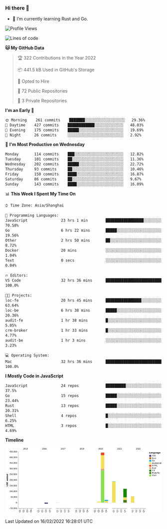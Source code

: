 ### Hi there 👋

- 🌱 I’m currently learning Rust and Go.

<!--START_SECTION:waka-->
![Profile Views](http://img.shields.io/badge/Profile%20Views-0-blue)

![Lines of code](https://img.shields.io/badge/From%20Hello%20World%20I%27ve%20Written-837%20Thousand%20lines%20of%20code-blue)

**🐱 My GitHub Data** 

> 🏆 322 Contributions in the Year 2022
 > 
> 📦 441.5 kB Used in GitHub's Storage 
 > 
> 💼 Opted to Hire
 > 
> 📜 72 Public Repositories 
 > 
> 🔑 3 Private Repositories  
 > 
**I'm an Early 🐤** 

```text
🌞 Morning    261 commits    ███████░░░░░░░░░░░░░░░░░░   29.36% 
🌆 Daytime    427 commits    ████████████░░░░░░░░░░░░░   48.03% 
🌃 Evening    175 commits    █████░░░░░░░░░░░░░░░░░░░░   19.69% 
🌙 Night      26 commits     ░░░░░░░░░░░░░░░░░░░░░░░░░   2.92%

```
📅 **I'm Most Productive on Wednesday** 

```text
Monday       114 commits    ███░░░░░░░░░░░░░░░░░░░░░░   12.82% 
Tuesday      101 commits    ██░░░░░░░░░░░░░░░░░░░░░░░   11.36% 
Wednesday    202 commits    █████░░░░░░░░░░░░░░░░░░░░   22.72% 
Thursday     93 commits     ██░░░░░░░░░░░░░░░░░░░░░░░   10.46% 
Friday       150 commits    ████░░░░░░░░░░░░░░░░░░░░░   16.87% 
Saturday     86 commits     ██░░░░░░░░░░░░░░░░░░░░░░░   9.67% 
Sunday       143 commits    ████░░░░░░░░░░░░░░░░░░░░░   16.09%

```


📊 **This Week I Spent My Time On** 

```text
⌚︎ Time Zone: Asia/Shanghai

💬 Programming Languages: 
JavaScript               23 hrs 1 min        █████████████████░░░░░░░░   70.58% 
Go                       6 hrs 22 mins       █████░░░░░░░░░░░░░░░░░░░░   19.56% 
Other                    2 hrs 50 mins       ██░░░░░░░░░░░░░░░░░░░░░░░   8.72% 
Docker                   20 mins             ░░░░░░░░░░░░░░░░░░░░░░░░░   1.04% 
Text                     0 secs              ░░░░░░░░░░░░░░░░░░░░░░░░░   0.04%

🔥 Editors: 
VS Code                  32 hrs 36 mins      █████████████████████████   100.0%

🐱‍💻 Projects: 
loc-fe                   20 hrs 45 mins      ████████████████░░░░░░░░░   63.64% 
loc-be                   6 hrs 38 mins       █████░░░░░░░░░░░░░░░░░░░░   20.36% 
audit-fe                 1 hr 38 mins        █░░░░░░░░░░░░░░░░░░░░░░░░   5.05% 
crm-broker               1 hr 33 mins        █░░░░░░░░░░░░░░░░░░░░░░░░   4.77% 
audit-be                 1 hr 3 mins         ░░░░░░░░░░░░░░░░░░░░░░░░░   3.23%

💻 Operating System: 
Mac                      32 hrs 36 mins      █████████████████████████   100.0%

```

**I Mostly Code in JavaScript** 

```text
JavaScript               24 repos            █████████░░░░░░░░░░░░░░░░   37.5% 
Go                       15 repos            █████░░░░░░░░░░░░░░░░░░░░   23.44% 
Rust                     13 repos            █████░░░░░░░░░░░░░░░░░░░░   20.31% 
Shell                    4 repos             █░░░░░░░░░░░░░░░░░░░░░░░░   6.25% 
HTML                     3 repos             █░░░░░░░░░░░░░░░░░░░░░░░░   4.69%

```


**Timeline**

![Chart not found](https://raw.githubusercontent.com/elton/elton/main/charts/bar_graph.png) 


 Last Updated on 16/02/2022 16:28:01 UTC
<!--END_SECTION:waka-->

<!--
**elton/elton** is a ✨ _special_ ✨ repository because its `README.md` (this file) appears on your GitHub profile.

Here are some ideas to get you started:

- 🔭 I’m currently working on ...
- 🌱 I’m currently learning ...
- 👯 I’m looking to collaborate on ...
- 🤔 I’m looking for help with ...
- 💬 Ask me about ...
- 📫 How to reach me: ...
- 😄 Pronouns: ...
- ⚡ Fun fact: ...
-->
